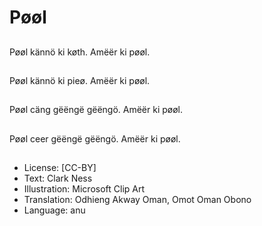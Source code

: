 # Pøøl

##
Pøøl kännö ki køth.
Amëër ki pøøl.

##
Pøøl kännö ki pieø.
Amëër ki pøøl.

##
Pøøl cäng gëëngë
gëëngö. Amëër ki pøøl.

##
Pøøl ceer gëëngë
gëëngö. Amëër ki pøøl.

##
* License: [CC-BY]
* Text: Clark Ness
* Illustration: Microsoft Clip Art
* Translation: Odhieng Akway Oman, Omot Oman Obono
* Language: anu

